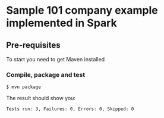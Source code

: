 # Sample 101 company example implemented in Spark


## Pre-requisites
To start you need to get Maven installed

### Compile, package and test
```
$ mvn package
```

The result should show you:
```
Tests run: 3, Failures: 0, Errors: 0, Skipped: 0
```
